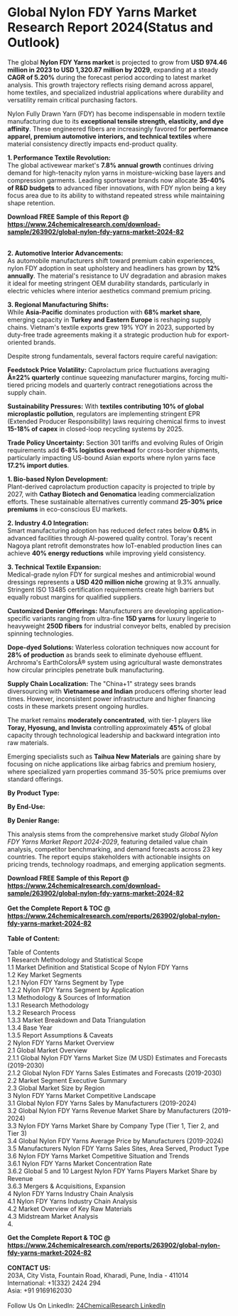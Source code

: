 <h1>Global Nylon FDY Yarns Market Research Report 2024(Status and Outlook)</h1><p>The global <strong>Nylon FDY Yarns market</strong> is projected to grow from <strong>USD 974.46 million in 2023 to USD 1,320.87 million by 2029</strong>, expanding at a steady <strong>CAGR of 5.20%</strong> during the forecast period according to latest market analysis. This growth trajectory reflects rising demand across apparel, home textiles, and specialized industrial applications where durability and versatility remain critical purchasing factors.</p><p>Nylon Fully Drawn Yarn (FDY) has become indispensable in modern textile manufacturing due to its <strong>exceptional tensile strength, elasticity, and dye affinity</strong>. These engineered fibers are increasingly favored for <strong>performance apparel, premium automotive interiors, and technical textiles</strong> where material consistency directly impacts end-product quality.</p><p><strong>1. Performance Textile Revolution:</strong><br>
The global activewear market's <strong>7.8% annual growth</strong> continues driving demand for high-tenacity nylon yarns in moisture-wicking base layers and compression garments. Leading sportswear brands now allocate <strong>35-40% of R&amp;D budgets</strong> to advanced fiber innovations, with FDY nylon being a key focus area due to its ability to withstand repeated stress while maintaining shape retention.</p><div><b>Download FREE Sample of this Report @ 
            <a href="https://www.24chemicalresearch.com/download-sample/263902/global-nylon-fdy-yarns-market-2024-82">
            https://www.24chemicalresearch.com/download-sample/263902/global-nylon-fdy-yarns-market-2024-82</a></b></div><br><p><strong>2. Automotive Interior Advancements:</strong><br>
As automobile manufacturers shift toward premium cabin experiences, nylon FDY adoption in seat upholstery and headliners has grown by <strong>12% annually</strong>. The material's resistance to UV degradation and abrasion makes it ideal for meeting stringent OEM durability standards, particularly in electric vehicles where interior aesthetics command premium pricing.</p><p><strong>3. Regional Manufacturing Shifts:</strong><br>
While <strong>Asia-Pacific</strong> dominates production with <strong>68% market share</strong>, emerging capacity in <strong>Turkey and Eastern Europe</strong> is reshaping supply chains. Vietnam's textile exports grew 19% YOY in 2023, supported by duty-free trade agreements making it a strategic production hub for export-oriented brands.</p><p>Despite strong fundamentals, several factors require careful navigation:</p><p><strong>Feedstock Price Volatility:</strong> Caprolactum price fluctuations averaging <strong>Â±22% quarterly</strong> continue squeezing manufacturer margins, forcing multi-tiered pricing models and quarterly contract renegotiations across the supply chain.</p><p><strong>Sustainability Pressures:</strong> With <strong>textiles contributing 10% of global microplastic pollution</strong>, regulators are implementing stringent EPR (Extended Producer Responsibility) laws requiring chemical firms to invest <strong>15-18% of capex</strong> in closed-loop recycling systems by 2025.</p><p><strong>Trade Policy Uncertainty:</strong> Section 301 tariffs and evolving Rules of Origin requirements add <strong>6-8% logistics overhead</strong> for cross-border shipments, particularly impacting US-bound Asian exports where nylon yarns face <strong>17.2% import duties</strong>.</p><p><strong>1. Bio-based Nylon Development:</strong><br>
Plant-derived caprolactum production capacity is projected to triple by 2027, with <strong>Cathay Biotech and Genomatica</strong> leading commercialization efforts. These sustainable alternatives currently command <strong>25-30% price premiums</strong> in eco-conscious EU markets.</p><p><strong>2. Industry 4.0 Integration:</strong><br>
Smart manufacturing adoption has reduced defect rates below <strong>0.8%</strong> in advanced facilities through AI-powered quality control. Toray's recent Nagoya plant retrofit demonstrates how IoT-enabled production lines can achieve <strong>40% energy reductions</strong> while improving yield consistency.</p><p><strong>3. Technical Textile Expansion:</strong><br>
Medical-grade nylon FDY for surgical meshes and antimicrobial wound dressings represents a <strong>USD 420 million niche</strong> growing at 9.3% annually. Stringent ISO 13485 certification requirements create high barriers but equally robust margins for qualified suppliers.</p><p><strong>Customized Denier Offerings:</strong> Manufacturers are developing application-specific variants ranging from ultra-fine <strong>15D yarns</strong> for luxury lingerie to heavyweight <strong>250D fibers</strong> for industrial conveyor belts, enabled by precision spinning technologies.</p><p><strong>Dope-dyed Solutions:</strong> Waterless coloration techniques now account for <strong>28% of production</strong> as brands seek to eliminate dyehouse effluent. Archroma's EarthColorsÂ® system using agricultural waste demonstrates how circular principles penetrate bulk manufacturing.</p><p><strong>Supply Chain Localization:</strong> The "China+1" strategy sees brands diversourcing with <strong>Vietnamese and Indian</strong> producers offering shorter lead times. However, inconsistent power infrastructure and higher financing costs in these markets present ongoing hurdles.</p><p>The market remains <strong>moderately concentrated</strong>, with tier-1 players like <strong>Toray, Hyosung, and Invista</strong> controlling approximately <strong>45%</strong> of global capacity through technological leadership and backward integration into raw materials.</p><p>Emerging specialists such as <strong>Taihua New Materials</strong> are gaining share by focusing on niche applications like airbag fabrics and premium hosiery, where specialized yarn properties command 35-50% price premiums over standard offerings.</p><p><strong>By Product Type:</strong></p><p><strong>By End-Use:</strong></p><p><strong>By Denier Range:</strong></p><p>This analysis stems from the comprehensive market study <em>Global Nylon FDY Yarns Market Report 2024-2029</em>, featuring detailed value chain analysis, competitor benchmarking, and demand forecasts across 23 key countries. The report equips stakeholders with actionable insights on pricing trends, technology roadmaps, and emerging application segments.</p><div><b>Download FREE Sample of this Report @ 
            <a href="https://www.24chemicalresearch.com/download-sample/263902/global-nylon-fdy-yarns-market-2024-82">
            https://www.24chemicalresearch.com/download-sample/263902/global-nylon-fdy-yarns-market-2024-82</a></b></div><br><div><b>Get the Complete Report & TOC @ 
            <a href="https://www.24chemicalresearch.com/reports/263902/global-nylon-fdy-yarns-market-2024-82">
            https://www.24chemicalresearch.com/reports/263902/global-nylon-fdy-yarns-market-2024-82</a></b></div><br>
            <b>Table of Content:</b><p>Table of Contents<br />
1 Research Methodology and Statistical Scope<br />
1.1 Market Definition and Statistical Scope of Nylon FDY Yarns<br />
1.2 Key Market Segments<br />
1.2.1 Nylon FDY Yarns Segment by Type<br />
1.2.2 Nylon FDY Yarns Segment by Application<br />
1.3 Methodology & Sources of Information<br />
1.3.1 Research Methodology<br />
1.3.2 Research Process<br />
1.3.3 Market Breakdown and Data Triangulation<br />
1.3.4 Base Year<br />
1.3.5 Report Assumptions & Caveats<br />
2 Nylon FDY Yarns Market Overview<br />
2.1 Global Market Overview<br />
2.1.1 Global Nylon FDY Yarns Market Size (M USD) Estimates and Forecasts (2019-2030)<br />
2.1.2 Global Nylon FDY Yarns Sales Estimates and Forecasts (2019-2030)<br />
2.2 Market Segment Executive Summary<br />
2.3 Global Market Size by Region<br />
3 Nylon FDY Yarns Market Competitive Landscape<br />
3.1 Global Nylon FDY Yarns Sales by Manufacturers (2019-2024)<br />
3.2 Global Nylon FDY Yarns Revenue Market Share by Manufacturers (2019-2024)<br />
3.3 Nylon FDY Yarns Market Share by Company Type (Tier 1, Tier 2, and Tier 3)<br />
3.4 Global Nylon FDY Yarns Average Price by Manufacturers (2019-2024)<br />
3.5 Manufacturers Nylon FDY Yarns Sales Sites, Area Served, Product Type<br />
3.6 Nylon FDY Yarns Market Competitive Situation and Trends<br />
3.6.1 Nylon FDY Yarns Market Concentration Rate<br />
3.6.2 Global 5 and 10 Largest Nylon FDY Yarns Players Market Share by Revenue<br />
3.6.3 Mergers & Acquisitions, Expansion<br />
4 Nylon FDY Yarns Industry Chain Analysis<br />
4.1 Nylon FDY Yarns Industry Chain Analysis<br />
4.2 Market Overview of Key Raw Materials<br />
4.3 Midstream Market Analysis<br />
4.</p><div><b>Get the Complete Report & TOC @ 
            <a href="https://www.24chemicalresearch.com/reports/263902/global-nylon-fdy-yarns-market-2024-82">
            https://www.24chemicalresearch.com/reports/263902/global-nylon-fdy-yarns-market-2024-82</a></b></div><br><b>CONTACT US:</b><br>
            203A, City Vista, Fountain Road, Kharadi, Pune, India - 411014<br>
            International: +1(332) 2424 294<br>
            Asia: +91 9169162030 <br><br>
            Follow Us On LinkedIn: <a href="https://www.linkedin.com/company/24chemicalresearch/">24ChemicalResearch LinkedIn</a>